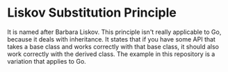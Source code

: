# Liskov Substitution Principle
It is named after Barbara Liskov.
This principle isn't really applicable to Go, because it deals with inheritance.
It states that if you have some API that takes a base class and works correctly with that base class,
it should also work correctly with the derived class.
The example in this repository is a variation that applies to Go. 